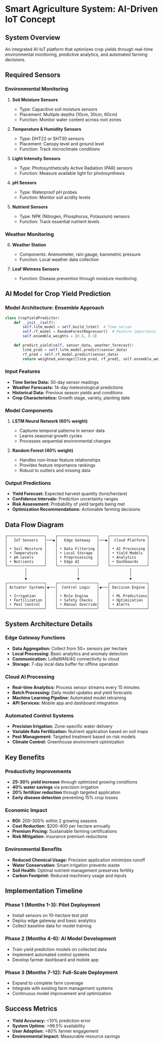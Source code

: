 # Smart Agriculture System: AI-Driven IoT Concept

## System Overview

An integrated AI-IoT platform that optimizes crop yields through real-time environmental monitoring, predictive analytics, and automated farming decisions.

## Required Sensors

### Environmental Monitoring
1. **Soil Moisture Sensors**
   - Type: Capacitive soil moisture sensors
   - Placement: Multiple depths (10cm, 30cm, 60cm)
   - Function: Monitor water content across root zones

2. **Temperature & Humidity Sensors**
   - Type: DHT22 or SHT30 sensors
   - Placement: Canopy level and ground level
   - Function: Track microclimate conditions

3. **Light Intensity Sensors**
   - Type: Photosynthetically Active Radiation (PAR) sensors
   - Function: Measure available light for photosynthesis

4. **pH Sensors**
   - Type: Waterproof pH probes
   - Function: Monitor soil acidity levels

5. **Nutrient Sensors**
   - Type: NPK (Nitrogen, Phosphorus, Potassium) sensors
   - Function: Track essential nutrient levels

### Weather Monitoring
6. **Weather Station**
   - Components: Anemometer, rain gauge, barometric pressure
   - Function: Local weather data collection

7. **Leaf Wetness Sensors**
   - Function: Disease prevention through moisture monitoring

## AI Model for Crop Yield Prediction

### Model Architecture: Ensemble Approach

```python
class CropYieldPredictor:
    def __init__(self):
        self.lstm_model = self.build_lstm()  # Time series
        self.rf_model = RandomForestRegressor()  # Feature importance
        self.ensemble_weights = [0.6, 0.4]
    
    def predict_yield(self, sensor_data, weather_forecast):
        lstm_pred = self.lstm_model.predict(sensor_data)
        rf_pred = self.rf_model.predict(sensor_data)
        return weighted_average([lstm_pred, rf_pred], self.ensemble_weights)
```

### Input Features
- **Time Series Data:** 30-day sensor readings
- **Weather Forecasts:** 14-day meteorological predictions
- **Historical Data:** Previous season yields and conditions
- **Crop Characteristics:** Growth stage, variety, planting date

### Model Components

1. **LSTM Neural Network (60% weight)**
   - Captures temporal patterns in sensor data
   - Learns seasonal growth cycles
   - Processes sequential environmental changes

2. **Random Forest (40% weight)**
   - Handles non-linear feature relationships
   - Provides feature importance rankings
   - Robust to outliers and missing data

### Output Predictions
- **Yield Forecast:** Expected harvest quantity (tons/hectare)
- **Confidence Intervals:** Prediction uncertainty ranges
- **Risk Assessment:** Probability of yield targets being met
- **Optimization Recommendations:** Actionable farming decisions

## Data Flow Diagram

```
┌─────────────────┐    ┌──────────────────┐    ┌─────────────────┐
│   IoT Sensors   │───▶│   Edge Gateway   │───▶│  Cloud Platform │
│                 │    │                  │    │                 │
│ • Soil Moisture │    │ • Data Filtering │    │ • AI Processing │
│ • Temperature   │    │ • Local Storage  │    │ • Yield Models  │
│ • pH Levels     │    │ • Preprocessing  │    │ • Analytics     │
│ • Nutrients     │    │ • Edge AI        │    │ • Dashboards    │
└─────────────────┘    └──────────────────┘    └─────────────────┘
         │                       │                       │
         │                       │                       │
         ▼                       ▼                       ▼
┌─────────────────┐    ┌──────────────────┐    ┌─────────────────┐
│ Actuator Systems│◀───│  Control Logic   │◀───│ Decision Engine │
│                 │    │                  │    │                 │
│ • Irrigation    │    │ • Rule Engine    │    │ • ML Predictions│
│ • Fertilization │    │ • Safety Checks  │    │ • Optimization  │
│ • Pest Control  │    │ • Manual Override│    │ • Alerts        │
└─────────────────┘    └──────────────────┘    └─────────────────┘
```

## System Architecture Details

### Edge Gateway Functions
- **Data Aggregation:** Collect from 50+ sensors per hectare
- **Local Processing:** Basic analytics and anomaly detection
- **Communication:** LoRaWAN/4G connectivity to cloud
- **Storage:** 7-day local data buffer for offline operation

### Cloud AI Processing
- **Real-time Analytics:** Process sensor streams every 15 minutes
- **Batch Processing:** Daily model updates and yield forecasts
- **Machine Learning Pipeline:** Automated model retraining
- **API Services:** Mobile app and dashboard integration

### Automated Control Systems
- **Precision Irrigation:** Zone-specific water delivery
- **Variable Rate Fertilization:** Nutrient application based on soil maps
- **Pest Management:** Targeted treatment based on risk models
- **Climate Control:** Greenhouse environment optimization

## Key Benefits

### Productivity Improvements
- **25-30% yield increase** through optimized growing conditions
- **40% water savings** via precision irrigation
- **20% fertilizer reduction** through targeted application
- **Early disease detection** preventing 15% crop losses

### Economic Impact
- **ROI:** 200-300% within 2 growing seasons
- **Cost Reduction:** $200-400 per hectare annually
- **Premium Pricing:** Sustainable farming certifications
- **Risk Mitigation:** Insurance premium reductions

### Environmental Benefits
- **Reduced Chemical Usage:** Precision application minimizes runoff
- **Water Conservation:** Smart irrigation prevents waste
- **Soil Health:** Optimal nutrient management preserves fertility
- **Carbon Footprint:** Reduced machinery usage and inputs

## Implementation Timeline

### Phase 1 (Months 1-3): Pilot Deployment
- Install sensors on 10-hectare test plot
- Deploy edge gateway and basic analytics
- Collect baseline data for model training

### Phase 2 (Months 4-6): AI Model Development
- Train yield prediction models on collected data
- Implement automated control systems
- Develop farmer dashboard and mobile app

### Phase 3 (Months 7-12): Full-Scale Deployment
- Expand to complete farm coverage
- Integrate with existing farm management systems
- Continuous model improvement and optimization

## Success Metrics
- **Yield Accuracy:** <10% prediction error
- **System Uptime:** >99.5% availability
- **User Adoption:** >80% farmer engagement
- **Environmental Impact:** Measurable resource savings